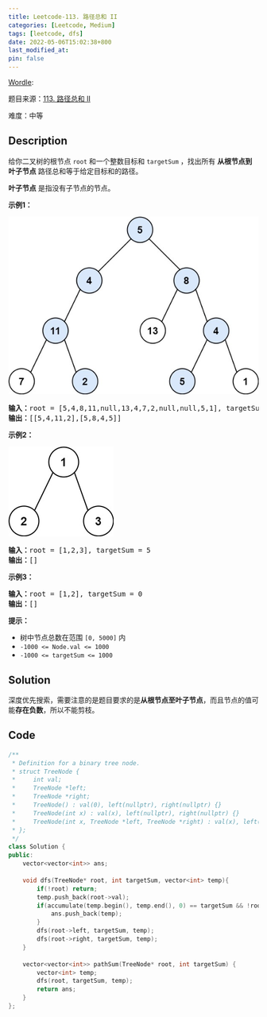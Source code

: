 ```yaml
---
title: Leetcode-113. 路径总和 II
categories: [Leetcode, Medium]
tags: [leetcode, dfs]
date: 2022-05-06T15:02:38+800
last_modified_at: 
pin: false
---
```


[Wordle](https://www.nytimes.com/games/wordle/index.html): 

题目来源：[113. 路径总和 II](https://leetcode-cn.com/problems/path-sum-ii/)

难度：中等

## Description

给你二叉树的根节点 `root` 和一个整数目标和 `targetSum` ，找出所有 **从根节点到叶子节点** 路径总和等于给定目标和的路径。

**叶子节点** 是指没有子节点的节点。


**示例1：**

![](/images/posts/2022-05-06-15-03-56.png)

<pre>
<strong>输入：</strong>root = [5,4,8,11,null,13,4,7,2,null,null,5,1], targetSum = 22
<strong>输出：</strong>[[5,4,11,2],[5,8,4,5]]
</pre>

**示例2：**

![](/images/posts/2022-05-06-15-04-29.png)

<pre>
<strong>输入：</strong>root = [1,2,3], targetSum = 5
<strong>输出：</strong>[]
</pre>

**示例3：**

<pre>
<strong>输入：</strong>root = [1,2], targetSum = 0
<strong>输出：</strong>[]
</pre>

**提示：**

- 树中节点总数在范围 `[0, 5000]` 内
- `-1000 <= Node.val <= 1000`
- `-1000 <= targetSum <= 1000`


## Solution

深度优先搜索，需要注意的是题目要求的是**从根节点至叶子节点**，而且节点的值可能**存在负数**，所以不能剪枝。


## Code
```c++
/**
 * Definition for a binary tree node.
 * struct TreeNode {
 *     int val;
 *     TreeNode *left;
 *     TreeNode *right;
 *     TreeNode() : val(0), left(nullptr), right(nullptr) {}
 *     TreeNode(int x) : val(x), left(nullptr), right(nullptr) {}
 *     TreeNode(int x, TreeNode *left, TreeNode *right) : val(x), left(left), right(right) {}
 * };
 */
class Solution {
public:
    vector<vector<int>> ans;

    void dfs(TreeNode* root, int targetSum, vector<int> temp){
        if(!root) return;
        temp.push_back(root->val);
        if(accumulate(temp.begin(), temp.end(), 0) == targetSum && !root->left && !root->right){
            ans.push_back(temp);
        }
        dfs(root->left, targetSum, temp);
        dfs(root->right, targetSum, temp);
    }

    vector<vector<int>> pathSum(TreeNode* root, int targetSum) {
        vector<int> temp;
        dfs(root, targetSum, temp);
        return ans;
    }
};
```
